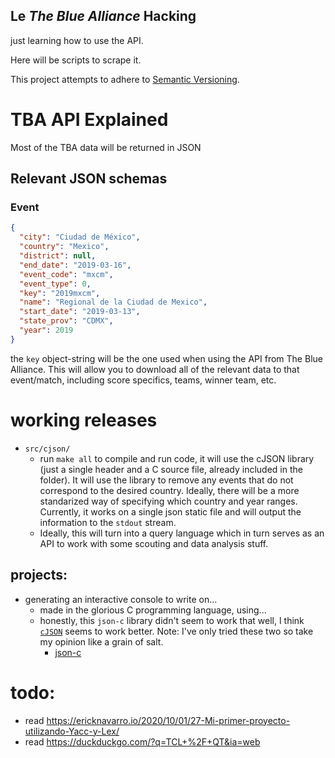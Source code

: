 ## Le *The Blue Alliance* Hacking

just learning how to use the API.

Here will be scripts to scrape it.

This project attempts to adhere to [Semantic Versioning](https://semver.org/).

# TBA API Explained
Most of the TBA data will be returned in JSON

## Relevant JSON schemas

### Event
```json
{
  "city": "Ciudad de México",
  "country": "Mexico",
  "district": null,
  "end_date": "2019-03-16",
  "event_code": "mxcm",
  "event_type": 0,
  "key": "2019mxcm",
  "name": "Regional de la Ciudad de Mexico",
  "start_date": "2019-03-13",
  "state_prov": "CDMX",
  "year": 2019
}
```
the `key` object-string will be the one used when using the API from 
The Blue Alliance. This will allow you to download all of the relevant
data to that event/match, including score specifics, teams, winner team, 
etc.

# working releases
- `src/cjson/`
  - run `make all` to compile and run code, it will use the cJSON library (just a single header and a C source file,
  already included in the folder). It will use the library to remove any events that do not correspond to the desired country.
  Ideally, there will be a more standarized way of specifying which country and year ranges. Currently, it works on a single 
  json static file and will output the information to the `stdout` stream.
  - Ideally, this will turn into a query language which in turn serves as an API to work with some scouting and data
  analysis stuff. 


## projects:
- generating an interactive console to write on...
  - made in the glorious C programming language, using...
  - honestly, this `json-c` library didn't seem to work that well, 
	I think [`cJSON`](https://github.com/DaveGamble/cJSON) seems to work better. Note: I've only tried these two
	so take my opinion like a grain of salt.
    - [json-c](https://github.com/json-c/json-c)


# todo:
- read https://ericknavarro.io/2020/10/01/27-Mi-primer-proyecto-utilizando-Yacc-y-Lex/
- read https://duckduckgo.com/?q=TCL+%2F+QT&ia=web
